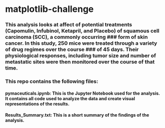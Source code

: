 # matplotlib-challenge

### This analysis looks at affect of potential treatments (Capomulin, Infubinol, Ketapril, and Placebo) of squamous cell carcinoma (SCC), a commonly occurring ### form of skin cancer.  In this study, 250 mice were treated through a variety of drug regimes over the course ### of 45 days. Their physiological responses, including tumor size and number of metastatic sites were then monitored over the course of that time. 

### This repo contains the following files:

#### pymaceuticals.ipynb:  This is the Jupyter Notebook used for the analysis.  It contains all code used to analyze the data and create visual representations of the results.

#### Results_Summary.txt:  This is a short summary of the findings of the analysis.
